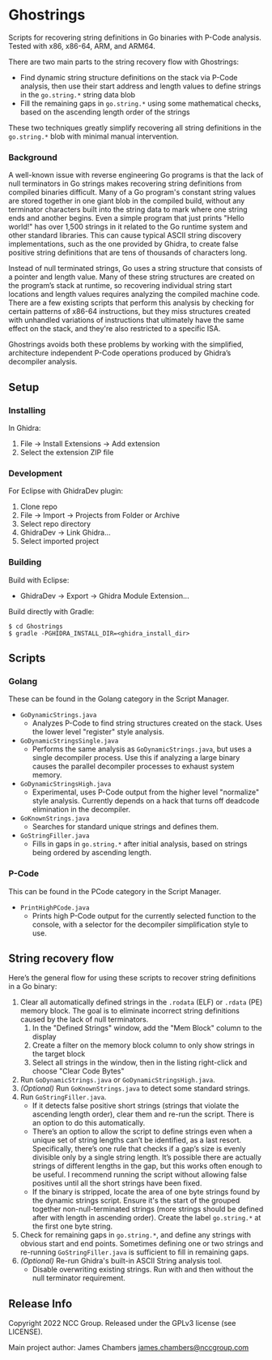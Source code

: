 # Ghostrings

Scripts for recovering string definitions in Go binaries with P-Code analysis.
Tested with x86, x86-64, ARM, and ARM64.

There are two main parts to the string recovery flow with Ghostrings:

* Find dynamic string structure definitions on the stack via P-Code analysis, then use their start address and length values to define strings in the `go.string.*` string data blob
* Fill the remaining gaps in `go.string.*` using some mathematical checks, based on the ascending length order of the strings

These two techniques greatly simplify recovering all string definitions in the `go.string.*` blob with minimal manual intervention.

### Background

A well-known issue with reverse engineering Go programs is that the lack of null terminators in Go strings makes recovering string definitions from compiled binaries difficult. Many of a Go program's constant string values are stored together in one giant blob in the compiled build, without any terminator characters built into the string data to mark where one string ends and another begins. Even a simple program that just prints "Hello world!" has over 1,500 strings in it related to the Go runtime system and other standard libraries. This can cause typical ASCII string discovery implementations, such as the one provided by Ghidra, to create false positive string definitions that are tens of thousands of characters long.

Instead of null terminated strings, Go uses a string structure that consists of a pointer and length value. Many of these string structures are created on the program’s stack at runtime, so recovering individual string start locations and length values requires analyzing the compiled machine code. There are a few existing scripts that perform this analysis by checking for certain patterns of x86-64 instructions, but they miss structures created with unhandled variations of instructions that ultimately have the same effect on the stack, and they're also restricted to a specific ISA.

Ghostrings avoids both these problems by working with the simplified, architecture independent P-Code operations produced by Ghidra’s decompiler analysis.

## Setup

### Installing

In Ghidra:

1. File -> Install Extensions -> Add extension
2. Select the extension ZIP file

### Development

For Eclipse with GhidraDev plugin:

1. Clone repo
2. File -> Import -> Projects from Folder or Archive
3. Select repo directory
4. GhidraDev -> Link Ghidra...
5. Select imported project

### Building

Build with Eclipse:

* GhidraDev -> Export -> Ghidra Module Extension...

Build directly with Gradle:

```console
$ cd Ghostrings
$ gradle -PGHIDRA_INSTALL_DIR=<ghidra_install_dir>
```

## Scripts

### Golang

These can be found in the Golang category in the Script Manager.

* `GoDynamicStrings.java`
  * Analyzes P-Code to find string structures created on the stack. Uses the lower level "register" style analysis.
* `GoDynamicStringsSingle.java`
  * Performs the same analysis as `GoDynamicStrings.java`, but uses a single decompiler process. Use this if analyzing a large binary causes the parallel decompiler processes to exhaust system memory.
* `GoDynamicStringsHigh.java`
  * Experimental, uses P-Code output from the higher level "normalize" style analysis. Currently depends on a hack that turns off deadcode elimination in the decompiler.
* `GoKnownStrings.java`
  * Searches for standard unique strings and defines them.
* `GoStringFiller.java`
  * Fills in gaps in `go.string.*` after initial analysis, based on strings being ordered by ascending length.

### P-Code

This can be found in the PCode category in the Script Manager.

* `PrintHighPCode.java`
  * Prints high P-Code output for the currently selected function to the console, with a selector for the decompiler simplification style to use.


## String recovery flow

Here’s the general flow for using these scripts to recover string definitions in a Go binary:

1. Clear all automatically defined strings in the `.rodata` (ELF) or `.rdata` (PE) memory block. The goal is to eliminate incorrect string definitions caused by the lack of null terminators.
   1. In the "Defined Strings" window, add the "Mem Block" column to the display
   2. Create a filter on the memory block column to only show strings in the target block
   3. Select all strings in the window, then in the listing right-click and choose "Clear Code Bytes"
2. Run `GoDynamicStrings.java` or `GoDynamicStringsHigh.java`.
3. *(Optional)* Run `GoKnownStrings.java` to detect some standard strings.
4. Run `GoStringFiller.java`.
   * If it detects false positive short strings (strings that violate the ascending length order), clear them and re-run the script. There is an option to do this automatically.
   * There’s an option to allow the script to define strings even when a unique set of string lengths can’t be identified, as a last resort. Specifically, there’s one rule that checks if a gap’s size is evenly divisible only by a single string length. It’s possible there are actually strings of different lengths in the gap, but this works often enough to be useful. I recommend running the script without allowing false positives until all the short strings have been fixed.
   * If the binary is stripped, locate the area of one byte strings found by the dynamic strings script.
     Ensure it's the start of the grouped together non-null-terminated strings (more strings should be defined after with length in ascending order).
     Create the label `go.string.*` at the first one byte string. 
5. Check for remaining gaps in `go.string.*`, and define any strings with obvious start and end points. Sometimes defining one or two strings and re-running `GoStringFiller.java` is sufficient to fill in remaining gaps.
6. *(Optional)* Re-run Ghidra's built-in ASCII String analysis tool.
   * Disable overwriting existing strings. Run with and then without the null terminator requirement.


## Release Info

Copyright 2022 NCC Group. Released under the GPLv3 license (see LICENSE).

Main project author: James Chambers <james.chambers@nccgroup.com>
